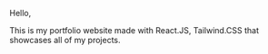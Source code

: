 Hello,

This is my portfolio website made with React.JS, Tailwind.CSS that showcases all of my projects.
